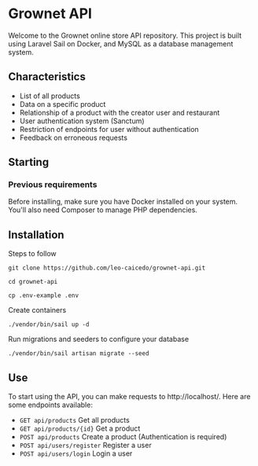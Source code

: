 # Grownet API

Welcome to the Grownet online store API repository.
This project is built using Laravel Sail on Docker, and MySQL as a database management system.


## Characteristics

- List of all products
- Data on a specific product
- Relationship of a product with the creator user and restaurant
- User authentication system (Sanctum)
- Restriction of endpoints for user without authentication
- Feedback on erroneous requests

## Starting

### Previous requirements

Before installing, make sure you have Docker installed on your system. You'll also need Composer to manage PHP dependencies.

## Installation
Steps to follow
```
git clone https://github.com/leo-caicedo/grownet-api.git
```
```
cd grownet-api
```
```
cp .env-example .env
```
Create containers
```
./vendor/bin/sail up -d
```
Run migrations and seeders to configure your database
```
./vendor/bin/sail artisan migrate --seed
```
## Use
To start using the API, you can make requests to http://localhost/. Here are some endpoints available:
* `GET api/products` Get all products 
* `GET api/products/{id}` Get a product
* `POST api/products` Create a product (Authentication is required)
* `POST api/users/register` Register a user
* `POST api/users/login` Login a user
